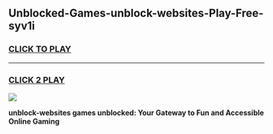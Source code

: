 
## Unblocked-Games-unblock-websites-Play-Free-syv1i
<h3>
<a href="https://premium76.site?title=unblock-websites&ref=23A">CLICK TO PLAY</a></h3>
<hr>

<h3>
<a href="https://premium76.site?title=unblock-websites&ref=23A">CLICK 2 PLAY</a>
  
</h3>

<a href="https://premium76.site?title=unblock-websites&ref=23A"><img src="https://clearcache.store/games.png"></a>


**unblock-websites games unblocked: Your Gateway to Fun and Accessible Online Gaming**
